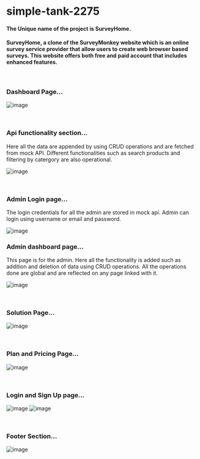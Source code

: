 # simple-tank-2275

#### The Unique name of the project is SurveyHome.

#### SurveyHome, a clone of the SurveyMonkey website which is an online survey service provider that allow users to create web browser based surveys. This website offers both free and paid account that includes enhanced features.

<br>

### Dashboard Page...

![image](https://user-images.githubusercontent.com/108060013/208284992-2eedb2c5-38c8-42f4-85be-d04ce9e82563.png)

<br>

### Api functionality section...

Here all the data are appended by using CRUD operations and are fetched from mock API.
Different functionalities such as search products and filtering by catergory are also operational.

![image](https://user-images.githubusercontent.com/108060013/208285029-5437e85e-7401-47b0-a3bd-8fb9ee253c3e.png)

<br>

### Admin Login page...

The login credentials for all the admin are stored in mock api. Admin can login using username or email and password. 

![image](https://user-images.githubusercontent.com/108060013/208288260-3e3f4ab1-8c1d-4b9f-a115-7948f6ad09bb.png)

### Admin dashboard page...

This page is for the admin. Here all the functionality is added such as addition and deletion of data using CRUD operations. All the operations done are global and are reflected on any page linked with it.

![image](https://user-images.githubusercontent.com/108060013/208288556-c2f2b6e8-52f2-42b6-8f44-4426842f9514.png)

<br>

### Solution Page...

![image](https://user-images.githubusercontent.com/108060013/208356323-579c41dc-cf7a-4baf-b06f-fa2f9eabf9a0.png)

<br>

### Plan and Pricing Page...

![image](https://user-images.githubusercontent.com/108060013/208356239-05754861-dcb7-4402-bee9-daa9cf132da5.png)

<br>

### Login and Sign Up page...

![image](https://user-images.githubusercontent.com/108060013/208356503-0449cf56-1541-4e4b-a65d-fb4aeadcbadb.png)
![image](https://user-images.githubusercontent.com/108060013/208356519-17264be3-ea0e-4339-9f69-f1f918f46997.png)

<br>

### Footer Section...

![image](https://user-images.githubusercontent.com/108060013/208355975-cf39a8b3-538c-4c2a-aba7-d2566449a772.png)
